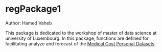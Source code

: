 # regPackage1
Author: Hamed Vaheb

This package is dedicated to the workshop of master of data science at university of Luxembourg.
In this package, functions are defined for facilitating analyze and forecast of the [Medical Cost Personal Datasets](https://www.kaggle.com/datasets/mirichoi0218/insurance).

